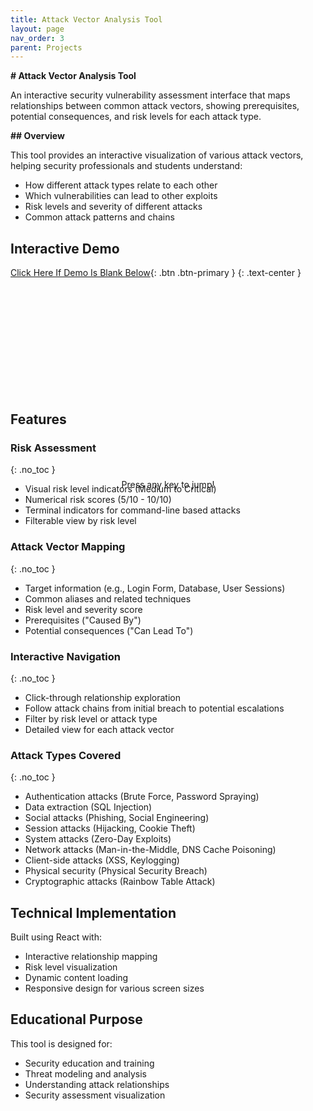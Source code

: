 ```yaml
---
title: Attack Vector Analysis Tool
layout: page
nav_order: 3
parent: Projects
---
```

**# Attack Vector Analysis Tool**

An interactive security vulnerability assessment interface that maps relationships between common attack vectors, showing prerequisites, potential consequences, and risk levels for each attack type.

**## Overview**

This tool provides an interactive visualization of various attack vectors, helping security professionals and students understand:
- How different attack types relate to each other
- Which vulnerabilities can lead to other exploits
- Risk levels and severity of different attacks
- Common attack patterns and chains

## Interactive Demo

[Click Here If Demo Is Blank Below](https://claude.site/artifacts/abcf42a2-194c-4593-afbd-9ba562b56d79){: .btn .btn-primary }
{: .text-center }

<div markdown="0">
  <div class="game">
    <div id="dino"></div>
    <div id="cactus"></div>
    <p style="text-align: center; margin-top: 200px;">Press any key to jump!</p>
  </div>

  <style>
    .game {
      width: 100%;
      max-width: 600px;
      height: 150px;
      border: 1px solid var(--border-color);
      margin: 2rem auto;
      background: var(--background-color);
    }

    #dino {
      width: 50px;
      height: 50px;
      background-image: url("https://raw.githubusercontent.com/MysticReborn/t-rexGame/master/images/trex1.png");
      background-size: 50px 50px;
      position: relative;
      top: 98px;
    }

    #cactus {
      width: 20px;
      height: 40px;
      background-image: url("https://raw.githubusercontent.com/MysticReborn/t-rexGame/master/images/obstacle1.png");
      background-size: 20px 40px;
      position: relative;
      top: 58px;
      left: calc(100% - 20px);
      animation: block 1s infinite linear;
    }

    @keyframes block {
      0% {left: calc(100% - 20px);}
      100% {left: -20px;}
    }

    .jump {
      animation: jump 0.3s linear;
    }

    @keyframes jump {
      0% {top: 98px;}
      30% {top: 70px;}
      50% {top: 50px;}
      80% {top: 70px;}
      100% {top: 98px;}
    }
  </style>

  <script>
    document.addEventListener('DOMContentLoaded', function() {
      const dino = document.getElementById("dino");
      const cactus = document.getElementById("cactus");

      function jump() {
        if (!dino.classList.contains("jump")) {
          dino.classList.add("jump");
          setTimeout(function () {
            dino.classList.remove("jump");
          }, 300);
        }
      }

      let isAlive = setInterval(function () {
        let dinoTop = parseInt(window.getComputedStyle(dino).getPropertyValue("top"));
        let cactusLeft = parseInt(window.getComputedStyle(cactus).getPropertyValue("left"));
        
        if (cactusLeft < 50 && cactusLeft > 0 && dinoTop >= 140) {
          alert("Game Over!");
        }
      }, 10);

      document.addEventListener("keydown", function (event) {
        jump();
      });
    });
  </script>
</div>


## Features

### Risk Assessment
{: .no_toc }

- Visual risk level indicators (Medium to Critical)
- Numerical risk scores (5/10 - 10/10)
- Terminal indicators for command-line based attacks
- Filterable view by risk level

### Attack Vector Mapping
{: .no_toc }

- Target information (e.g., Login Form, Database, User Sessions)
- Common aliases and related techniques
- Risk level and severity score
- Prerequisites ("Caused By")
- Potential consequences ("Can Lead To")

### Interactive Navigation
{: .no_toc }

- Click-through relationship exploration
- Follow attack chains from initial breach to potential escalations
- Filter by risk level or attack type
- Detailed view for each attack vector

### Attack Types Covered
{: .no_toc }

- Authentication attacks (Brute Force, Password Spraying)
- Data extraction (SQL Injection)
- Social attacks (Phishing, Social Engineering)
- Session attacks (Hijacking, Cookie Theft)
- System attacks (Zero-Day Exploits)
- Network attacks (Man-in-the-Middle, DNS Cache Poisoning)
- Client-side attacks (XSS, Keylogging)
- Physical security (Physical Security Breach)
- Cryptographic attacks (Rainbow Table Attack)

## Technical Implementation

Built using React with:

- Interactive relationship mapping
- Risk level visualization
- Dynamic content loading
- Responsive design for various screen sizes

## Educational Purpose

This tool is designed for:

- Security education and training
- Threat modeling and analysis
- Understanding attack relationships
- Security assessment visualization
